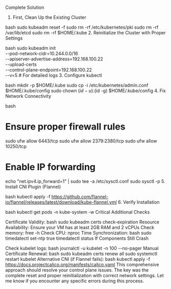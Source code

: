 Complete Solution

1. First, Clean Up the Existing Cluster

bash
sudo kubeadm reset -f
sudo rm -rf /etc/kubernetes/pki
sudo rm -rf /var/lib/etcd
sudo rm -rf $HOME/.kube
2. Reinitialize the Cluster with Proper Settings

bash
sudo kubeadm init \
  --pod-network-cidr=10.244.0.0/16 \
  --apiserver-advertise-address=192.168.100.22 \
  --upload-certs \
  --control-plane-endpoint=192.168.100.22 \
  --v=5  # For detailed logs
3. Configure kubectl

bash
mkdir -p $HOME/.kube
sudo cp -i /etc/kubernetes/admin.conf $HOME/.kube/config
sudo chown $(id -u):$(id -g) $HOME/.kube/config
4. Fix Network Connectivity

bash
# Ensure proper firewall rules
sudo ufw allow 6443/tcp
sudo ufw allow 2379:2380/tcp
sudo ufw allow 10250/tcp

# Enable IP forwarding
echo "net.ipv4.ip_forward=1" | sudo tee -a /etc/sysctl.conf
sudo sysctl -p
5. Install CNI Plugin (Flannel)

bash
kubectl apply -f https://github.com/flannel-io/flannel/releases/latest/download/kube-flannel.yml
6. Verify Installation

bash
kubectl get pods -n kube-system -w
Critical Additional Checks

Certificate Validity:
bash
sudo kubeadm certs check-expiration
Resource Availability:
Ensure your VM has at least 2GB RAM and 2 vCPUs
Check memory: free -h
Check CPU: nproc
Time Synchronization:
bash
sudo timedatectl set-ntp true
timedatectl status
If Components Still Crash

Check kubelet logs:
bash
journalctl -u kubelet -n 100 --no-pager
Manual Certificate Renewal:
bash
sudo kubeadm certs renew all
sudo systemctl restart kubelet
Alternative CNI (if Flannel fails):
bash
kubectl apply -f https://docs.projectcalico.org/manifests/calico.yaml
This comprehensive approach should resolve your control plane issues. The key was the complete reset and proper reinitialization with correct network settings. Let me know if you encounter any specific errors during this process.